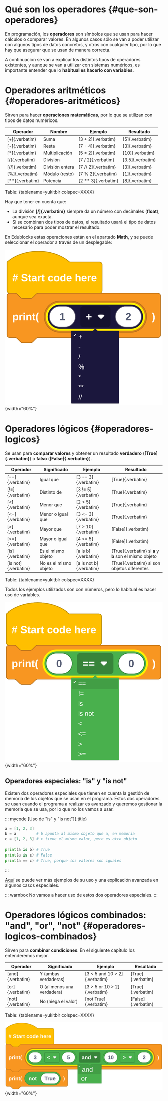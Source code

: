 
# Qué son los operadores {#que-son-operadores}

En programación, los **operadores** son símbolos que se usan para hacer cálculos o comparar valores. En algunos casos sólo se van a poder utilizar con algunos tipos de datos concretos, y otros con cualquier tipo, por lo que hay que asegurar que se usan de manera correcta.

A continuación se van a explicar los distintos tipos de operadores existentes, y aunque se van a utilizar con sistemas numéricos, es importante entender que lo **habitual es hacerlo con variables**.


# Operadores aritméticos {#operadores-aritméticos}

Sirven para hacer **operaciones matemáticas**, por lo que se utilizan con tipos de datos numéricos.

| Operador        | Nombre          | Ejemplo       | Resultado     |
|-----------------|-----------------|---------------|---------------|
| [+]{.verbatim}  | Suma            | [3 + 2]{.verbatim}  | [5]{.verbatim}   |
| [-]{.verbatim}  | Resta           | [7 - 4]{.verbatim}  | [3]{.verbatim}   |
| [*]{.verbatim}  | Multiplicación  | [5 * 2]{.verbatim}  | [10]{.verbatim}  |
| [/]{.verbatim}  | División        | [7 / 2]{.verbatim}  | [3.5]{.verbatim} |
| [//]{.verbatim} | División entera | [7 // 2]{.verbatim} | [3]{.verbatim}   |
| [%]{.verbatim}  | Módulo (resto)  | [7 % 2]{.verbatim}  | [1]{.verbatim}   |
| [**]{.verbatim} | Potencia        | [2 ** 3]{.verbatim} | [8]{.verbatim}   |

Table: {tablename=yukitblr colspec=XXXX}

Hay que tener en cuenta que:

- La división **[/]{.verbatim}** siempre da un número con decimales (**float**), aunque sea exacta.
- Si se combinan dos tipos de datos, el resultado usará el tipo de datos necesario para poder mostrar el resultado.

En Edublocks estas operaciones están en el apartado **Math**, y se puede seleccionar el operador a través de un desplegable:

![](img/introduccion_programacion/edublocks_operators_arithmetic.png){width="60%"}


# Operadores lógicos {#operadores-logicos}

Se usan para **comparar valores** y obtener un resultado **verdadero** (**[True]{.verbatim}**) o **falso** (**[False]{.verbatim}**).

| Operador | Significado  | Ejemplo  | Resultado  |
|----------|--------------|----------|------------|
| [==]{.verbatim}     | Igual que             | [3 == 3]{.verbatim}     | [True]{.verbatim}  |
| [!=]{.verbatim}     | Distinto de           | [3 != 5]{.verbatim}     | [True]{.verbatim}  |
| [<]{.verbatim}      | Menor que             | [2 < 5]{.verbatim}      | [True]{.verbatim}  |
| [<=]{.verbatim}     | Menor o igual que     | [3 <= 3]{.verbatim}     | [True]{.verbatim}  |
| [>]{.verbatim}      | Mayor que             | [7 > 10]{.verbatim}     | [False]{.verbatim} |
| [>=]{.verbatim}     | Mayor o igual que     | [4 >= 5]{.verbatim}     | [False]{.verbatim} |
| [is]{.verbatim}     | Es el mismo objeto    | [a is b]{.verbatim}     | [True]{.verbatim} si **a** y **b** son el mismo objeto |
| [is not]{.verbatim} | No es el mismo objeto | [a is not b]{.verbatim} | [True]{.verbatim} si son objetos diferentes |

Table: {tablename=yukitblr colspec=XXXX}

Todos los ejemplos utilizados son con números, pero lo habitual es hacer uso de variables.

![](img/introduccion_programacion/edublocks_operators_logic.png){width="60%"}

## Operadores especiales: "is" y "is not"

Existen dos operadores especiales que tienen en cuenta la gestión de memoria de los objetos que se usan en el programa. Estos dos operadores se usan cuando el programa a realizar es avanzado y queremos gestionar la memoria que se usa, por lo que no los vamos a usar.

::: mycode
[Uso de "is" y "is not"]{.title}

```python
a = [1, 2, 3]
b = a         # b apunta al mismo objeto que a, en memoria
c = [1, 2, 3] # c tiene el mismo valor, pero es otro objeto

print(a is b) # True
print(a is c) # False
print(a == c) # True, porque los valores son iguales
```
:::

[Aquí](https://w3schools.tech/tutorial/python/python_identity_operators) se puede ver más ejemplos de su uso y una explicación avanzada en algunos casos especiales.

::: warnbox
No vamos a hacer uso de estos dos operadores especiales.
:::


# Operadores lógicos combinados: "and", "or", "not" {#operadores-logicos-combinados}

Sirven para **combinar condiciones**. En el siguiente capítulo los entenderemos mejor.

| Operador | Significado  | Ejemplo    | Resultado  |
|----------|--------------|------------|------------|
| [and]{.verbatim} | Y (ambas verdaderas)  | [3 < 5 and 10 > 2]{.verbatim}     | [True]{.verbatim}  |
| [or]{.verbatim}  | O (al menos una verdadera) | [3 > 5 or 10 > 2]{.verbatim} | [True]{.verbatim}  |
| [not]{.verbatim} | No (niega el valor)  | [not True]{.verbatim}              | [False]{.verbatim} |

Table: {tablename=yukitblr colspec=XXXX}

![](img/introduccion_programacion/edublocks_operators_logic2.png){width="60%"}


